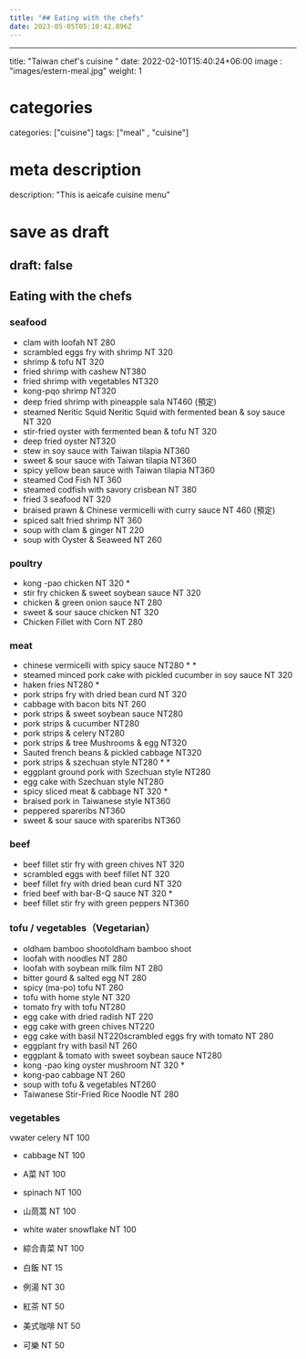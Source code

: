 ```yaml
---
title: "## Eating with the chefs"
date: 2023-05-05T05:10:42.896Z
---
```


---
title: "Taiwan chef's cuisine "
date: 2022-02-10T15:40:24+06:00
image : "images/estern-meal.jpg"
weight: 1
# categories
categories: ["cuisine"]
tags: ["meal" , "cuisine"]
# meta description
description: "This is aeicafe cuisine menu"
# save as draft
draft: false
---

##  Eating with the chefs 

### seafood 

- clam with loofah  NT 280
- scrambled eggs fry with shrimp NT 320
- shrimp & tofu  NT 320
- fried shrimp with cashew   NT380
- fried shrimp with vegetables   NT320
- kong-pqo shrimp    NT320
- deep fried shrimp with pineapple sala   NT460 (預定)
- steamed Neritic Squid Neritic Squid with fermented bean & soy sauce  NT 320
- stir-fried oyster with fermented bean & tofu  NT 320
- deep fried oyster    NT320
- stew in soy sauce with Taiwan tilapia   NT360
- sweet & sour sauce with Taiwan tilapia   NT360
- spicy yellow bean sauce with Taiwan tilapia    NT360
- steamed Cod Fish NT 360
- steamed codfish with savory crisbean NT 380
- fried 3 seafood   NT 320 
- braised prawn & Chinese vermicelli with curry sauce  NT 460 (預定)
- spiced salt fried shrimp    NT 360
- soup with clam & ginger   NT 220
- soup with Oyster &  Seaweed    NT 260


### poultry

- kong -pao chicken NT 320 *
- stir fry chicken & sweet soybean sauce  NT 320
- chicken & green onion sauce  NT 280
- sweet & sour sauce chicken  NT 320
- Chicken Fillet with Corn   NT 280

### meat

- chinese vermicelli with spicy sauce  NT280 * *
- steamed minced pork cake with pickled cucumber in soy sauce  NT 320
- haken fries  NT280 *
- pork strips fry with dried bean curd  NT 320
- cabbage with bacon bits  NT 260
- pork strips & sweet soybean sauce  NT280
- pork strips  & cucumber  NT280
- pork strips & celery  NT280
- pork strips & tree Mushrooms & egg  NT320
- Sauted french beans & pickled cabbage  NT320
- pork strips & szechuan style  NT280 * *
- eggplant ground pork with Szechuan style  NT280
- egg cake with Szechuan style  NT280
- spicy sliced meat & cabbage  NT 320 *
- braised pork in Taiwanese style   NT360
- peppered spareribs  NT360
- sweet & sour sauce with spareribs   NT360

### beef

- beef fillet stir fry with green chives  NT 320 
- scrambled eggs with beef fillet  NT 320
- beef fillet fry with dried bean curd  NT 320
- fried beef with bar-B-Q sauce  NT 320 *
- beef fillet stir fry with green peppers   NT360


### tofu / vegetables（Vegetarian）

- oldham bamboo shootoldham bamboo shoot
- loofah with noodles  NT 280
- loofah with soybean milk film NT 280
- bitter gourd & salted egg  NT 280
- spicy (ma-po) tofu  NT 260
- tofu with home style  NT 320
- tomato fry with tofu  NT280
- egg cake with dried radish  NT 220
- egg cake with green chives  NT220
- egg cake with basil  NT220scrambled eggs fry with tomato  NT 280
- eggplant fry with basil  NT 260
- eggplant & tomato with sweet soybean sauce  NT280
- kong -pao king oyster mushroom   NT 320 *
- kong-pao cabbage  NT 260
- soup with tofu & vegetables   NT260
- Taiwanese Stir-Fried Rice Noodle   NT 280

### vegetables  

vwater celery NT 100
- cabbage NT 100
- A菜  NT 100
- spinach NT 100
- 山茼蒿    NT 100
- white water snowflake  NT 100
- 綜合青菜  NT 100

- 白飯 NT 15
- 例湯 NT 30
- 紅茶  NT 50
- 美式咖啡 NT 50
- 可樂 NT 50